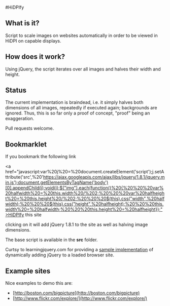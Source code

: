 #HiDPIfy

## What is it?

Script to scale images on websites automatically in order to be viewed in HiDPI on capable displays.

## How does it work?

Using jQuery, the script iterates over all images and halves their width and height.

## Status

The current implementation is braindead, i.e. it simply halves both dimensions of all images, repeatedly if executed again; backgrounds are ignored. Thus, this is so far only a proof of concept, "proof" being an exaggeration.

Pull requests welcome.

## Bookmarklet

If you bookmark the following link

  <a href="javascript:var%20j%20=%20document.createElement('script');j.setAttribute('src',%20'https://ajax.googleapis.com/ajax/libs/jquery/1.8.1/jquery.min.js');document.getElementsByTagName('body')[0].appendChild(j);void(j);$("img").each(function()%20{%20%20%20var%20halfwidth%20=%20this.width%20/%202;%20%20%20var%20halfheight%20=%20this.height%20/%202;%20%20%20$(this).css("width",%20halfwidth);%20%20%20$(this).css("height",%20halfheight);%20%20%20this.width%20=%20halfwidth;%20%20%20this.height%20=%20halfheight});">HiDPIfy this site</a>
  
clicking on it will add jQuery 1.8.1 to the site as well as halving image dimensions. 

The base script is available in the **src** folder.

Curtsy to learningjquery.com for providing a [sample implementation](http://www.learningjquery.com/2006/12/jquerify-bookmarklet) of dynamically adding jQuery to a loaded browser site.

## Example sites
Nice examples to demo this are:

* [http://boston.com/bigpicture](http://boston.com/bigpicture)
* [http://www.flickr.com/explore/](http://www.flickr.com/explore/)